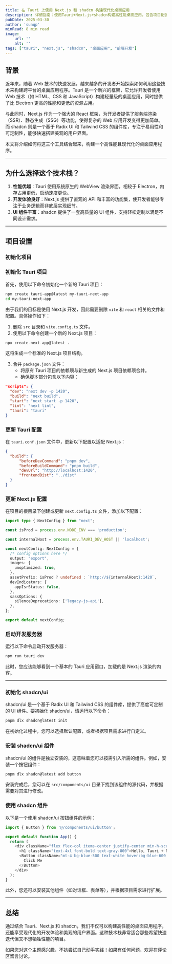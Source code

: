 ```yaml
---
title: 在 Tauri 上使用 Next.js 和 shadcn 构建现代化桌面应用
description: 详细指南：使用Tauri+Next.js+shadcn构建高性能桌面应用，包含项目配置、组件集成与开发流程
pubDate: 2025-03-30
author: 'sunqp'
minRead: 8 min read
image:
    url: ''
    alt: ''
tags: ["tauri", "next.js", "shadcn", "桌面应用", "前端开发"]
---
```


## 背景

近年来，随着 Web 技术的快速发展，越来越多的开发者开始探索如何利用这些技术来构建跨平台的桌面应用程序。Tauri 是一个新兴的框架，它允许开发者使用 Web 技术（如 HTML、CSS 和 JavaScript）构建轻量级的桌面应用，同时提供了比 Electron 更高的性能和更低的资源占用。

与此同时，Next.js 作为一个强大的 React 框架，为开发者提供了服务端渲染（SSR）、静态生成（SSG）等功能，使得复杂的 Web 应用开发变得更加简单。而 shadcn 则是一个基于 Radix UI 和 Tailwind CSS 的组件库，专注于易用性和可定制性，能够快速搭建美观的用户界面。

本文将介绍如何将这三个工具结合起来，构建一个高性能且现代化的桌面应用程序。

---

## 为什么选择这个技术栈？

1. **性能优越**：Tauri 使用系统原生的 WebView 渲染界面，相较于 Electron，内存占用更低，启动速度更快。
2. **开发体验良好**：Next.js 提供了直观的 API 和丰富的功能集，使开发者能够专注于业务逻辑而非底层实现细节。
3. **UI 组件丰富**：shadcn 提供了一套高质量的 UI 组件，支持轻松定制以满足不同设计需求。

---

## 项目设置

### 初始化项目

### 初始化 Tauri 项目

首先，使用以下命令初始化一个新的 Tauri 项目：

```bash
npm create tauri-app@latest my-tauri-next-app
cd my-tauri-next-app
```

由于我们的目标是使用 Next.js 开发，因此需要删除 `vite` 和 `react` 相关的文件和配置。具体操作如下：

1. 删除 `src` 目录和 `vite.config.ts` 文件。
2. 使用以下命令创建一个新的 Next.js 项目：

```bash
npx create-next-app@latest .
```

这将生成一个标准的 Next.js 项目结构。

3. 合并 `package.json` 文件：
   - 将原有 Tauri 项目的依赖项与新生成的 Next.js 项目依赖项合并。
   - 确保脚本部分包含以下内容：

```json
"scripts": {
  "dev": "next dev -p 1420",
  "build": "next build",
  "start": "next start -p 1420",
  "lint": "next lint",
  "tauri": "tauri"
}
```

### 更新 Tauri 配置

在 `tauri.conf.json` 文件中，更新以下配置以适配 Next.js：

```json
{
  "build": {
      "beforeDevCommand": "pnpm dev",
      "beforeBuildCommand": "pnpm build",
      "devUrl": "http://localhost:1420",
      "frontendDist": "../dist"
  }
}
```


### 更新 Next.js 配置

在项目的根目录下创建或更新 `next.config.ts` 文件，添加以下配置：

```typescript
import type { NextConfig } from "next";

const isProd = process.env.NODE_ENV === 'production';

const internalHost = process.env.TAURI_DEV_HOST || 'localhost';

const nextConfig: NextConfig = {
  /* config options here */
  output: "export",
  images: {
    unoptimized: true,
  },
  assetPrefix: isProd ? undefined : `http://${internalHost}:1420`,
  devIndicators: {
    appIsrStatus: false,
  },
  sassOptions: {
    silenceDeprecations: ['legacy-js-api'],
  },
};

export default nextConfig;
```

### 启动开发服务器

运行以下命令启动开发服务器：

```bash
npm run tauri dev
```

此时，您应该能够看到一个基本的 Tauri 应用窗口，加载的是 Next.js 渲染的内容。

---

### 初始化 shadcn/ui

shadcn/ui 是一个基于 Radix UI 和 Tailwind CSS 的组件库，提供了高度可定制的 UI 组件。要初始化 shadcn/ui，请运行以下命令：

```bash
pnpm dlx shadcn@latest init
```

在初始化过程中，您可以选择默认配置，或者根据项目需求进行自定义。

### 安装 shadcn/ui 组件

shadcn/ui 的组件是独立安装的，这意味着您可以按需引入所需的组件。例如，安装一个按钮组件：

```bash
pnpm dlx shadcn@latest add button
```

安装完成后，您可以在 `src/components/ui` 目录下找到该组件的源代码，并根据需要对其进行修改。

### 使用 shadcn 组件

以下是一个使用 shadcn/ui 按钮组件的示例：

```javascript
import { Button } from '@/components/ui/button';

export default function App() {
  return (
    <div className="flex flex-col items-center justify-center min-h-screen bg-gray-100">
      <h1 className="text-4xl font-bold text-gray-800">Hello, Tauri + Next.js!</h1>
      <Button className="mt-4 bg-blue-500 text-white hover:bg-blue-600 transition">
        Click Me
      </Button>
    </div>
  );
}
```

此外，您还可以安装其他组件（如对话框、表单等），并根据项目需求进行扩展。

---

## 总结

通过结合 Tauri、Next.js 和 shadcn，我们不仅可以构建高性能的桌面应用程序，还能享受现代化的开发体验和美观的用户界面。这种技术栈非常适合那些希望快速迭代但又不想牺牲性能的项目。

如果您对这个主题感兴趣，不妨尝试自己动手实践！如果有任何问题，欢迎在评论区留言讨论。
